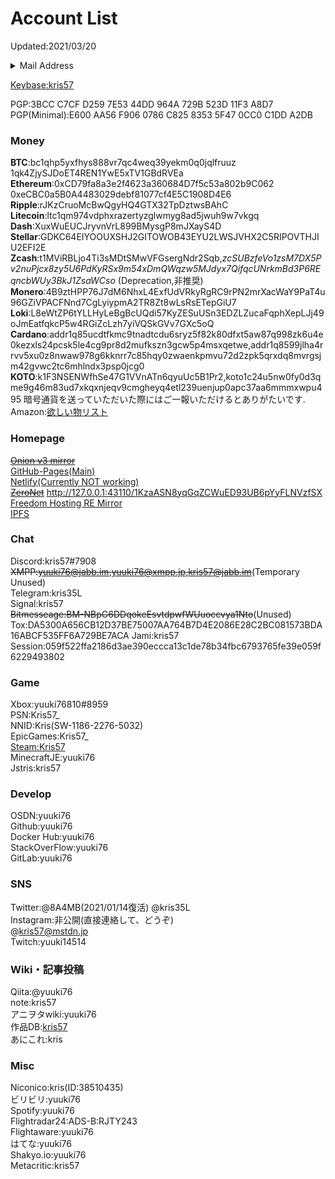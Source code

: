 # Account List

Updated:2021/03/20  

<details>
  <summary>Mail Address</summary>
PRIM:kris319@protonmail.com<br>
yukimorifumi@gmail.com<br>
yuuki76.op@gmail.com<br>
yuuki76@protonmail.com<br>
kris57@outlook.jp<br>
yuuki76@cock.li<br>
kris57@hitler.rocks<br>
kris@kris.fail<br>
admin@アニメ.art<br>
</details>

[Keybase:kris57](https://keybase.io/kris57)  

PGP:3BCC C7CF D259 7E53 44DD  964A 729B 523D 11F3 A8D7  
PGP(Minimal):E600 AA56 F906 0786 C825  8353 5F47 0CC0 C1DD A2DB  

### Money

**BTC**:bc1qhp5yxfhys888vr7qc4weq39yekm0q0jqlfruuz 1qk4ZjySJDoET4REN1YwE5xTV1GBdRVEa
**Ethereum**:0xCD79fa8a3e2f4623a360684D7f5c53a802b9C062 0xeCBC0a5B0A4483029debf81077cf4E5C1908D4E6
**Ripple**:rJKzCruoMcBwQgyHQ4GTX32TpDztwsBAhC  
**Litecoin**:ltc1qm974vdphxrazertyzglwmyg8ad5jwuh9w7vkgq
**Dash**:XuxWuEUCJryvnVrL899BMysgP8mJXayS4D  
**Stellar**:GDKC64EIYOOUXSHJ2GITOWOB43EYU2LWSJVHX2C5RIPOVTHJIU2EFI2E
**Zcash**:t1MViRBLjo4Ti3sMDtSMwVFGsergNdr2Sqb,*zcSUBzfeVo1zsM7DX5Pv2nuPjcx8zy5U6PdKyRSx9m54xDmQWqzw5MJdyx7QifqcUNrkmBd3P6REqncbWUy3BkJ1ZsaWCso* (Deprecation,非推奨)  
**Monero**:4B9ztHPP76J7dM6NhxL4ExfUdVRkyRgRC9rPN2mrXacWaY9PaT4u96GZiVPACFNnd7CgLyiypmA2TR8Zt8wLsRsETepGiU7  
**Loki**:L8eWtZP6tYLLHyLeBgBcUQdi57KyZESuUSn3EDZLZucaFqphXepLJj49oJmEatfqkcP5w4RGiZcLzh7yiVQSkGVv7GXc5oQ  
**Cardano**:addr1q85ucdtfkmc9tnadtcdu6sryz5f82k80dfxt5aw87q998zk6u4e0kezxls24pcsk5le4cg9pr8d2mufkszn3gcw5p4msxqetwe,addr1q8599jlha4rrvv5xu0z8nwaw978g6kknrr7c85hqy0zwaenkpmvu72d2zpk5qrxdq8mvrgsjm42gvwc2tc6mhlndx3psp0jcg0  
**KOTO**:k1F3NSENWfhSe47G1VVnATn6qyuUc5B1Pr2,koto1c24u5nw0fy0d3qme9g46m83ud7xkqxnjeqv9cmgheyq4etl239uenjup0apc37aa6mmmxwpu495
暗号通貨を送っていただいた際にはご一報いただけるとありがたいです.  
Amazon:[欲しい物リスト](https://amazon.jp/hz/wishlist/ls/3F5PGKBJUIAEG)

### Homepage

~~[Onion v3 mirror](http://kris57xeegb7q5mxrigcmnnjryrdkecfsjolya5m7jf6gyj3ff24hlyd.onion/)~~  
[GitHub-Pages(Main)](https://kris.fail)  
[Netlify(Currently NOT working)](https://yuuki76.netlify.app)  
[~~ZeroNet~~](http://127.0.0.1:43110/16BY32M366k57cR5KRnCAKxXDX4PnHUVnP)  http://127.0.0.1:43110/1KzaASN8yqGqZCWuED93UB6pYyFLNVzfSX
[Freedom Hosting RE Mirror](http://kris5kix477vlnr7vpufa3vdu3ncmlor6dellplxzaoy3levwchatrqd.onion/)  
[IPFS](https://ipfs.io/ipfs/QmfMJJutVGN6AXZefhGjo2qb7HagGGfRrkWzaEeVxJpyUp)  

### Chat

Discord:kris57#7908  
~~XMPP:yuuki76@jabb.im,yuuki76@xmpp.jp,kris57@jabb.im~~(Temporary Unused)  
Telegram:kris35L  
Signal:kris57  
~~Bitmesseage:BM-NBpG6DDqokeEsvtdpwfWUuoccvya1Nto~~(Unused)  
Tox:DA5300A656CB12D37BE75007AA764B7D4E2086E28C2BC081573BDA16ABCF535FF6A729BE7ACA
Jami:kris57  
Session:059f522ffa2186d3ae390eccca13c1de78b34fbc6793765fe39e059f6229493802  

### Game

Xbox:yuuki76810#8959  
PSN:Kris57_  
NNID:Kris(SW-1186-2276-5032)  
EpicGames:Kris57_  
[Steam:Kris57](https://steamcommunity.com/profiles/76561198962686954)  
MinecraftJE:yuuki76  
Jstris:kris57

### Develop

OSDN:yuuki76  
Github:yuuki76  
Docker Hub:yuuki76  
StackOverFlow:yuuki76  
GitLab:yuuki76  

### SNS

Twitter:@8A4MB(2021/01/14復活)
@kris35L  
Instagram:非公開(直接連絡して、どうぞ)  
@kris57@mstdn.jp  
Twitch:yuuki14514  

### Wiki・記事投稿

Qiita:@yuuki76  
note:kris57  
アニヲタwiki:yuuki76  
作品DB:[kris57](https://sakuhindb.com/pj/kris57/profile.html)  
あにこれ:kris

### Misc

Niconico:kris(ID:38510435)  
ビリビリ:yuuki76   
Spotify:yuuki76  
Flightradar24:ADS-B:RJTY243  
Flightaware:yuuki76  
はてな:yuuki76  
Shakyo.io:yuuki76  
Metacritic:kris57

